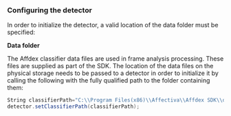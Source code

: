 
### Configuring the detector

In order to initialize the detector, a valid location of the data folder must be specified:

**Data folder**

The Affdex classifier data files are used in frame analysis processing. These files are supplied as part of the SDK. The location of the data files on the physical storage needs to be passed to a detector in order to initialize it by calling the following with the fully qualified path to the folder containing them:

```csharp
String classifierPath="C:\\Program Files(x86)\\Affectiva\\Affdex SDK\\data"
detector.setClassifierPath(classifierPath);
```
